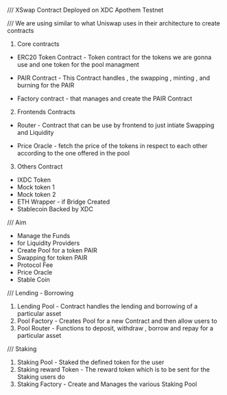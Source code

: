 /// XSwap Contract Deployed on XDC Apothem Testnet

/// We are using similar to what Uniswap uses in their architecture to create contracts

1. Core contracts

- ERC20 Token Contract - Token contract for the tokens we are gonna use and one token for the pool managment

- PAIR Contract - This Contract handles , the swapping , minting , and burning for the PAIR

- Factory contract - that manages and create the PAIR Contract

2. Frontends Contracts

- Router - Contract that can be use by frontend to just intiate Swapping and Liquidity

- Price Oracle - fetch the price of the tokens in respect to each other according to the one offered in the pool

3. Others Contract

- IXDC Token
- Mock token 1
- Mock token 2
- ETH Wrapper - if Bridge Created
- Stablecoin Backed by XDC

/// Aim

- Manage the Funds
- for Liquidity Providers
- Create Pool for a token PAIR
- Swapping for token PAIR
- Protocol Fee
- Price Oracle
- Stable Coin

/// Lending - Borrowing

1. Lending Pool - Contract handles the lending and borrowing of a particular asset
2. Pool Factory - Creates Pool for a new Contract and then allow users to
3. Pool Router - Functions to deposit, withdraw , borrow and repay for a particular asset

/// Staking

1. Staking Pool - Staked the defined token for the user
2. Staking reward Token - The reward token which is to be sent for the Staking users do
3. Staking Factory - Create and Manages the various Staking Pool

